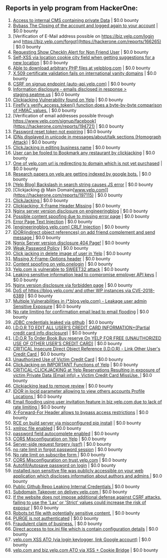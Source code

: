 ## Reports in yelp program from HackerOne:
1. [Access to internal CMS containing private Data](https://hackerone.com/reports/100926) | $0.0 bounty
2. [Bybass The Closing of the account and logged again to your account](https://hackerone.com/reports/167489) | $0.0 bounty
3. [Verification of E-Mail address possible on https://biz.yelp.com/login and https://biz.yelp.com/forgot](https://hackerone.com/reports/166265) | $0.0 bounty
4. [Requesting Show CheckIn Alert for Non Friend User](https://hackerone.com/reports/174882) | $0.0 bounty
5. [Self-XSS via location cookie city field when getting suggestions for a new location](https://hackerone.com/reports/166709) | $0.0 bounty
6. [Able to download arbitrary  PHP files at yelpblog.com](https://hackerone.com/reports/194351) | $0.0 bounty
7. [X.509 certificate validation fails on international vanity domains](https://hackerone.com/reports/180538) | $0.0 bounty
8. [CSRF on signup endpoint (auto-api.yelp.com)](https://hackerone.com/reports/178831) | $0.0 bounty
9. [Information disclosure - emails disclosed in response > staging.seatme.us](https://hackerone.com/reports/49170) | $0.0 bounty
10. [Clickjacking Vulnerability found on Yelp](https://hackerone.com/reports/214087) | $0.0 bounty
11. [Firefly's verify_access_token() function does a byte-by-byte comparison of HMAC values.](https://hackerone.com/reports/240958) | $0.0 bounty
12. [Verification of email addresses possible through https://www.yelp.com/signup/facebook](https://hackerone.com/reports/194721) | $0.0 bounty
13. [Password reset token not expiring](https://hackerone.com/reports/170161) | $0.0 bounty
14. [IDNs displayed in unicode in messages/about/talk sections (Homograph Attack)](https://hackerone.com/reports/172933) | $0.0 bounty
15. [ClickJacking in editing business name](https://hackerone.com/reports/227837) | $0.0 bounty
16. [User can be fooled to Bookmark any restaurant by clickjacking](https://hackerone.com/reports/228295) | $0.0 bounty
17. [One of yelp.com url is redirecting to domain which is not yet purchased](https://hackerone.com/reports/207431) | $0.0 bounty
18. [Research papers on yelp  are getting indexed by google bots.](https://hackerone.com/reports/207435) | $0.0 bounty
19. [[Yelp Blog] Backslash in search string causes JS error](https://hackerone.com/reports/179732) | $0.0 bounty
20. [Clickjacking @ Main Domain[www.yelp.com]](https://hackerone.com/reports/197115) | $0.0 bounty
21. [ClickJacking ](https://hackerone.com/reports/179839) | $0.0 bounty
22. [Clickjacking: X-Frame Header Missing](https://hackerone.com/reports/168358) | $0.0 bounty
23. [Nginx server version disclosure on engineeringblog](https://hackerone.com/reports/180346) | $0.0 bounty
24. [Possible content spoofing due to missing error page](https://hackerone.com/reports/179021) | $0.0 bounty
25. [Error Page Text Injection](https://hackerone.com/reports/176042) | $0.0 bounty
26. [[engineeringblog.yelp.com] CRLF Injection](https://hackerone.com/reports/66391) | $0.0 bounty
27. [IDOR(indirect object references) on add friend,complement and send message ](https://hackerone.com/reports/166849) | $0.0 bounty
28. [Ngnix Server version disclosure 404 Page!](https://hackerone.com/reports/167036) | $0.0 bounty
29. [Weak Password Policy](https://hackerone.com/reports/237544) | $0.0 bounty
30. [Click jacking in delete image of user in Yelp](https://hackerone.com/reports/201848) | $0.0 bounty
31. [Missing X-Frame-Options header](https://hackerone.com/reports/49888) | $0.0 bounty
32. [Content spoofing on yelp.onelogin](https://hackerone.com/reports/180559) | $0.0 bounty
33. [Yelp.com is vulnerable to SWEET32 attack](https://hackerone.com/reports/199436) | $0.0 bounty
34. [Leaking sensitive information lead to compromise employer API keys](https://hackerone.com/reports/273630) | $0.0 bounty
35. [Nginx version disclosure via forbidden page](https://hackerone.com/reports/197880) | $0.0 bounty
36. [DoS of https://blog.yelp.com/ and other WP instances via CVE-2018-6389](https://hackerone.com/reports/753491) | $0.0 bounty
37. [Multiple Vulnerabilities in (*.blog.yelp.com) - Leakage user admin Sensitive Exposure](https://hackerone.com/reports/779656) | $0.0 bounty
38. [No rate limiting for confirmation email lead to email flooding](https://hackerone.com/reports/774050) | $0.0 bounty
39. [JDBC credentials leaked via github](https://hackerone.com/reports/935573) | $0.0 bounty
40. [I.D.O.R TO EDIT ALL USER'S CREDIT CARD INFORMATION+(Partial credit card info disclosure)](https://hackerone.com/reports/361984) | $0.0 bounty
41. [I.D.O.R To Order,Book,Buy,reserve On YELP FOR FREE (UNAUTHORIZED USE OF OTHER USER'S CREDIT CARD)](https://hackerone.com/reports/391092) | $0.0 bounty
42. [CRITICAL Insecure Direct Object Reference (I.D.O.R) - Link Other User's Credit Card ](https://hackerone.com/reports/358143) | $0.0 bounty
43. [Unauthorized Use of Victim Credit Card](https://hackerone.com/reports/391385) | $0.0 bounty
44. [ClickJacking on IMPORTANT Functions of Yelp](https://hackerone.com/reports/305128) | $0.0 bounty
45. [CRITICAL-CLICKJACKING at Yelp Reservations Resulting in exposure of victim Private Data (Email info) + Victim Credit Card MissUse. ](https://hackerone.com/reports/355859) | $0.0 bounty
46. [Clickjacking lead to remove review](https://hackerone.com/reports/965141) | $0.0 bounty
47. [IDOR in locid parameter allowing to view others accounts Profile Locations ](https://hackerone.com/reports/966949) | $0.0 bounty
48. [Email flooding using user invitation feature in biz.yelp.com due to lack of rate limiting ](https://hackerone.com/reports/963368) | $0.0 bounty
49. [X-Forward-For Header allows to bypass access restrictions](https://hackerone.com/reports/1011767) | $0.0 bounty
50. [RCE on build server via misconfigured pip install](https://hackerone.com/reports/946409) | $0.0 bounty
51. [xmlrpc file enabled](https://hackerone.com/reports/1575401) | $0.0 bounty
52. [password field autocomplete enabled](https://hackerone.com/reports/1023773) | $0.0 bounty
53. [CORS Misconfiguration on Yelp](https://hackerone.com/reports/1707616) | $0.0 bounty
54. [Server-side request forgery  (ssrf)](https://hackerone.com/reports/1712240) | $0.0 bounty
55. [no rate limit in forgot password session](https://hackerone.com/reports/1714970) | $0.0 bounty
56. [No rate limit on subscribe form ](https://hackerone.com/reports/1708824) | $0.0 bounty
57. [CORS Misconfiguration on trust.yelp.com](https://hackerone.com/reports/1716286) | $0.0 bounty
58. [Autofill/Autosave password on login](https://hackerone.com/reports/1720621) | $0.0 bounty
59. [installed.json sensitive file was publicly accessible on your web application which discloses information about authors and admins ](https://hackerone.com/reports/1586524) | $0.0 bounty
60. [Public Github Repo Leaking Internal Credentials ](https://hackerone.com/reports/1763266) | $0.0 bounty
61. [Subdomain Takeover on  delivey.yelp.com ](https://hackerone.com/reports/1715538) | $0.0 bounty
62. [If the website does not impose additional defense against CSRF attacks, failing to use the 'Lax' or 'Strict' values could increase the risk of exposur](https://hackerone.com/reports/1707680) | $0.0 bounty
63. [Robots.txt file with potentially sensitive content.](https://hackerone.com/reports/1724771) | $0.0 bounty
64. [PURGE is not authenticated](https://hackerone.com/reports/629612) | $0.0 bounty
65. [Fraudulent claim of business.](https://hackerone.com/reports/1422227) | $0.0 bounty
66. [Direct access to tox.ini file which is contain configuration details](https://hackerone.com/reports/1824865) | $0.0 bounty
67. [yelp.com XSS ATO (via login keylogger, link Google account)](https://hackerone.com/reports/2010530) | $0.0 bounty
68. [yelp.com and biz.yelp.com ATO via XSS + Cookie Bridge](https://hackerone.com/reports/2089042) | $0.0 bounty